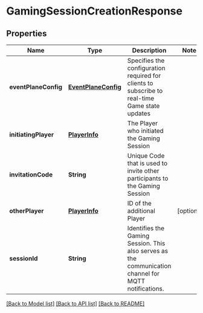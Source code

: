 # GamingSessionCreationResponse

## Properties
Name | Type | Description | Notes
------------ | ------------- | ------------- | -------------
**eventPlaneConfig** | [**EventPlaneConfig**](EventPlaneConfig.md) | Specifies the configuration required for clients to subscribe to real-time Game state updates | 
**initiatingPlayer** | [**PlayerInfo**](PlayerInfo.md) | The Player who initiated the Gaming Session | 
**invitationCode** | **String** | Unique Code that is used to invite other participants to the Gaming Session | 
**otherPlayer** | [**PlayerInfo**](PlayerInfo.md) | ID of the additional Player | [optional] 
**sessionId** | **String** | Identifies the Gaming Session. This also serves as the communication channel for MQTT notifications. | 

[[Back to Model list]](../README.md#documentation-for-models) [[Back to API list]](../README.md#documentation-for-api-endpoints) [[Back to README]](../README.md)


